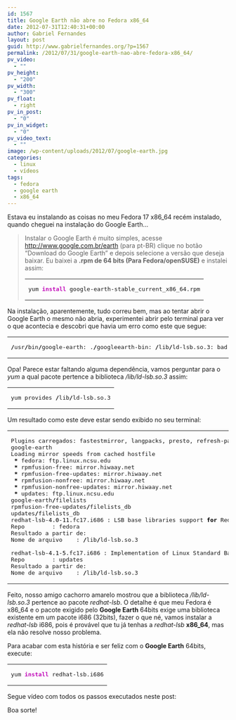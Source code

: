 ```yaml
---
id: 1567
title: Google Earth não abre no Fedora x86_64
date: 2012-07-31T12:40:31+00:00
author: Gabriel Fernandes
layout: post
guid: http://www.gabrielfernandes.org/?p=1567
permalink: /2012/07/31/google-earth-nao-abre-fedora-x86_64/
pv_video:
  - ""
pv_height:
  - "200"
pv_width:
  - "300"
pv_float:
  - right
pv_in_post:
  - "0"
pv_in_widget:
  - "0"
pv_video_text:
  - ""
image: /wp-content/uploads/2012/07/google-earth.jpg
categories:
  - linux
  - vídeos
tags:
  - fedora
  - google earth
  - x86_64
---
```

Estava eu instalando as coisas no meu Fedora 17 x86_64 recém instalado, quando cheguei na instalação do Google Earth&#8230;

> Instalar o Google Earth é muito simples, acesse <a href="http://www.google.com.br/earth" title="Eu vou te levar para a página do Google Earth, não esqueça de voltar!" target="_blank">http://www.google.com.br/earth</a> (para pt-BR) clique no botão &#8220;Download do Google Earth&#8221; e depois selecione a versão que deseja baixar. Eu baixei a **.rpm de 64 bits (Para Fedora/openSUSE)** e instalei assim:
> 
> <div class="wp_codebox">
>   <table>
>     <tr id="p1567256">
>       <td class="code" id="p1567code256">
>         <pre class="bash" style="font-family:monospace;">yum <span style="color: #c20cb9; font-weight: bold;">install</span> google-earth-stable_current_x86_64.rpm</pre>
>       </td>
>     </tr>
>   </table>
> </div>

<!--more [CONTINUAR LENDO]-->

Na instalação, aparentemente, tudo correu bem, mas ao tentar abrir o Google Earth o mesmo não abria, experimentei abrir pelo terminal para ver o que acontecia e descobri que havia um erro como este que segue:

<div class="wp_codebox">
  <table>
    <tr id="p1567257">
      <td class="code" id="p1567code257">
        <pre class="bash" style="font-family:monospace;"><span style="color: #000000; font-weight: bold;">/</span>usr<span style="color: #000000; font-weight: bold;">/</span>bin<span style="color: #000000; font-weight: bold;">/</span>google-earth: .<span style="color: #000000; font-weight: bold;">/</span>googleearth-bin: <span style="color: #000000; font-weight: bold;">/</span>lib<span style="color: #000000; font-weight: bold;">/</span>ld-lsb.so.3: bad ELF interpreter: Arquivo ou diretório não encontrado</pre>
      </td>
    </tr>
  </table>
</div>

Opa! Parece estar faltando alguma dependência, vamos perguntar para o _yum_ a qual pacote pertence a biblioteca _/lib/ld-lsb.so.3_ assim:

<div class="wp_codebox">
  <table>
    <tr id="p1567258">
      <td class="code" id="p1567code258">
        <pre class="bash" style="font-family:monospace;">yum provides <span style="color: #000000; font-weight: bold;">/</span>lib<span style="color: #000000; font-weight: bold;">/</span>ld-lsb.so.3</pre>
      </td>
    </tr>
  </table>
</div>

Um resultado como este deve estar sendo exibido no seu terminal:

<div class="wp_codebox">
  <table>
    <tr id="p1567259">
      <td class="code" id="p1567code259">
        <pre class="bash" style="font-family:monospace;">Plugins carregados: fastestmirror, langpacks, presto, refresh-packagekit
google-earth                                                       <span style="color: #000000; font-weight: bold;">|</span>  <span style="color: #000000;">951</span> B     00:00 <span style="color: #000000; font-weight: bold;">!!!</span> 
Loading mirror speeds from cached hostfile
 <span style="color: #000000; font-weight: bold;">*</span> fedora: ftp.linux.ncsu.edu
 <span style="color: #000000; font-weight: bold;">*</span> rpmfusion-free: mirror.hiwaay.net
 <span style="color: #000000; font-weight: bold;">*</span> rpmfusion-free-updates: mirror.hiwaay.net
 <span style="color: #000000; font-weight: bold;">*</span> rpmfusion-nonfree: mirror.hiwaay.net
 <span style="color: #000000; font-weight: bold;">*</span> rpmfusion-nonfree-updates: mirror.hiwaay.net
 <span style="color: #000000; font-weight: bold;">*</span> updates: ftp.linux.ncsu.edu
google-earth<span style="color: #000000; font-weight: bold;">/</span>filelists                                             <span style="color: #000000; font-weight: bold;">|</span> <span style="color: #000000;">3.7</span> kB     00:00 <span style="color: #000000; font-weight: bold;">!!!</span> 
rpmfusion-free-updates<span style="color: #000000; font-weight: bold;">/</span>filelists_db                                <span style="color: #000000; font-weight: bold;">|</span> <span style="color: #000000;">105</span> kB     00:01     
updates<span style="color: #000000; font-weight: bold;">/</span>filelists_db                                               <span style="color: #000000; font-weight: bold;">|</span> <span style="color: #000000;">8.6</span> MB     01:09     
redhat-lsb-<span style="color: #000000;">4.0</span>-<span style="color: #000000;">11</span>.fc17.i686 : LSB base libraries support <span style="color: #000000; font-weight: bold;">for</span> Red Hat Enterprise Linux
Repo        : fedora
Resultado a partir de:
Nome de arquivo    : <span style="color: #000000; font-weight: bold;">/</span>lib<span style="color: #000000; font-weight: bold;">/</span>ld-lsb.so.3
&nbsp;
redhat-lsb-<span style="color: #000000;">4.1</span>-<span style="color: #000000;">5</span>.fc17.i686 : Implementation of Linux Standard Base specification
Repo        : updates
Resultado a partir de:
Nome de arquivo    : <span style="color: #000000; font-weight: bold;">/</span>lib<span style="color: #000000; font-weight: bold;">/</span>ld-lsb.so.3</pre>
      </td>
    </tr>
  </table>
</div>

Feito, nosso amigo cachorro amarelo mostrou que a biblioteca _/lib/ld-lsb.so.3_ pertence ao pacote _redhat-lsb_. O detalhe é que meu Fedora é x86_64 e o pacote exigido pelo **Google Earth** 64bits exige uma biblioteca existente em um pacote i686 (32bits), fazer o que né, vamos instalar a _redhat-lsb_ i686, pois é provável que tu já tenhas a _redhat-lsb_ **x86_64**, mas ela não resolve nosso problema.

Para acabar com esta história e ser feliz com o **Google Earth** 64bits, execute:

<div class="wp_codebox">
  <table>
    <tr id="p1567260">
      <td class="code" id="p1567code260">
        <pre class="bash" style="font-family:monospace;">yum <span style="color: #c20cb9; font-weight: bold;">install</span> redhat-lsb.i686</pre>
      </td>
    </tr>
  </table>
</div>

Segue vídeo com todos os passos executados neste post:

<div class="jetpack-video-wrapper">
  <span class="embed-youtube" style="text-align:center; display: block;"></span>
</div>

Boa sorte!